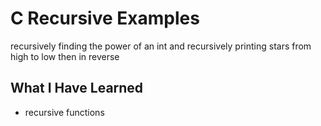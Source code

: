 # C Recursive Examples
recursively finding the power of an int and recursively printing stars from high to low then in reverse

## What I Have Learned
* recursive functions
